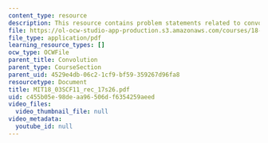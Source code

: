 ```yaml
---
content_type: resource
description: This resource contains problem statements related to convolution.
file: https://ol-ocw-studio-app-production.s3.amazonaws.com/courses/18-03sc-differential-equations-fall-2011/c455b05e98deaa96506df6354259aeed_MIT18_03SCF11_rec_17s26.pdf
file_type: application/pdf
learning_resource_types: []
ocw_type: OCWFile
parent_title: Convolution
parent_type: CourseSection
parent_uid: 4529e4db-06c2-1cf9-bf59-359267d96fa8
resourcetype: Document
title: MIT18_03SCF11_rec_17s26.pdf
uid: c455b05e-98de-aa96-506d-f6354259aeed
video_files:
  video_thumbnail_file: null
video_metadata:
  youtube_id: null
---
```

